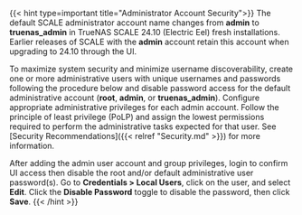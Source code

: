&NewLine;

{{< hint type=important title="Administrator Account Security">}}
The default SCALE administrator account name changes from **admin** to **truenas_admin** in TrueNAS SCALE 24.10 (Electric Eel) fresh installations.
Earlier releases of SCALE with the **admin** account retain this account when upgrading to 24.10 through the UI.

To maximize system security and minimize username discoverability, create one or more administrative users with unique usernames and passwords following the procedure below and disable password access for the default administrative account (**root**, **admin**, or **truenas_admin**).
Configure appropriate administrative privileges for each admin account.
Follow the principle of least privilege (PoLP) and assign the lowest permissions required to perform the administrative tasks expected for that user.
See [Security Recommendations]({{< relref "Security.md" >}}) for more information.

After adding the admin user account and group privileges, login to confirm UI access then disable the root and/or default administrative user password(s).
Go to **Credentials > Local Users**, click on the user, and select **Edit**.
Click the **Disable Password** toggle to disable the password, then click **Save**.
{{< /hint >}}
